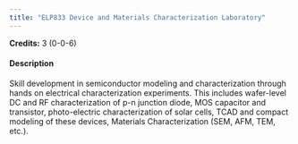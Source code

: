 ```yaml
---
title: "ELP833 Device and Materials Characterization Laboratory"
---
```

**Credits:** 3 (0-0-6)

#### Description
Skill development in semiconductor modeling and characterization through hands on electrical characterization experiments. This includes wafer-level DC and RF characterization of p-n junction diode, MOS capacitor and transistor, photo-electric characterization of solar cells, TCAD and compact modeling of these devices, Materials Characterization (SEM, AFM, TEM, etc.).